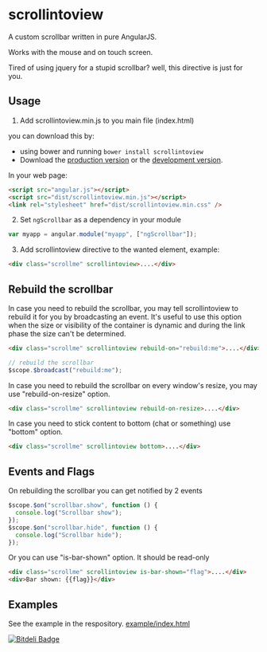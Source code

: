 # scrollintoview

A custom scrollbar written in pure AngularJS.

Works with the mouse and on touch screen.

Tired of using jquery for a stupid scrollbar? well, this directive is just for you.

## Usage

1. Add scrollintoview.min.js to you main file (index.html)

you can download this by:

- using bower and running `bower install scrollintoview`
- Download the [production version][min] or the [development version][max].

[min]: https://raw.github.com/conlaigi1497/scrollintoview/master/dist/angular-scrollintoview.min.js
[max]: https://raw.github.com/conlaigi1497/scrollintoview/master/dist/angular-scrollintoview.js

In your web page:

```html
<script src="angular.js"></script>
<script src="dist/scrollintoview.min.js"></script>
<link rel="stylesheet" href="dist/scrollintoview.min.css" />
```

2. Set `ngScrollbar` as a dependency in your module

```javascript
var myapp = angular.module("myapp", ["ngScrollbar"]);
```

3. Add scrollintoview directive to the wanted element, example:

```html
<div class="scrollme" scrollintoview>....</div>
```

## Rebuild the scrollbar

In case you need to rebuild the scrollbar, you may tell scrollintoview to rebuild it for you by broadcasting an event.
It's useful to use this option when the size or visibility of the container is dynamic and during the link phase the size can't be determined.

```html
<div class="scrollme" scrollintoview rebuild-on="rebuild:me">....</div>
```

```javascript
// rebuild the scrollbar
$scope.$broadcast("rebuild:me");
```

In case you need to rebuild the scrollbar on every window's resize, you may use "rebuild-on-resize" option.

```html
<div class="scrollme" scrollintoview rebuild-on-resize>....</div>
```

In case you need to stick content to bottom (chat or something) use "bottom" option.

```html
<div class="scrollme" scrollintoview bottom>....</div>
```

## Events and Flags

On rebuilding the scrollbar you can get notified by 2 events

```javascript
$scope.$on("scrollbar.show", function () {
  console.log("Scrollbar show");
});
$scope.$on("scrollbar.hide", function () {
  console.log("Scrollbar hide");
});
```

Or you can use "is-bar-shown" option. It should be read-only

```html
<div class="scrollme" scrollintoview is-bar-shown="flag">....</div>
<div>Bar shown: {{flag}}</div>
```

## Examples

See the example in the respository.
[example/index.html](https://htmlpreview.github.io/?https://github.com/conlaigi1497/scrollintoview/blob/master/example/index.html)

[![Bitdeli Badge](https://d2weczhvl823v0.cloudfront.net/conlaigi1497/scrollintoview/trend.png)](https://bitdeli.com/free "Bitdeli Badge")
